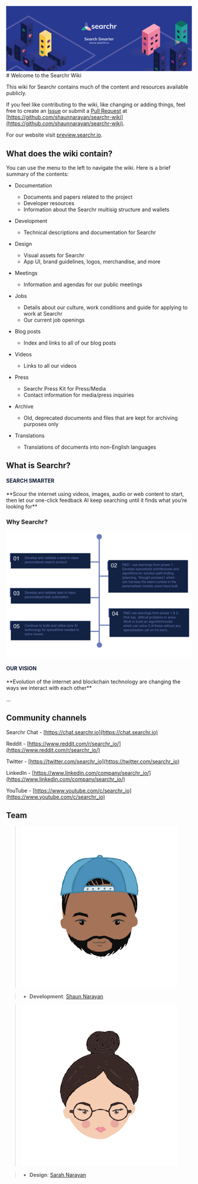 <img src="images/banner.png">
# Welcome to the Searchr Wiki

This wiki for Searchr contains much of the content and resources available publicly.

If you feel like contributing to the wiki, like changing or adding things, feel free to create an [Issue](https://github.com/shaunnarayan/searchr-wiki/issues) or submit a [Pull Request](https://github.com/shaunnarayan/searchr-wiki/pulls) at [https://github.com/shaunnarayan/searchr-wiki](https://github.com/shaunnarayan/searchr-wiki).

For our website visit [preview.searchr.io](http://preview.searchr.io).

## What does the wiki contain?

You can use the menu to the left to navigate the wiki. Here is a brief summary of the contents:

* Documentation

    * Documents and papers related to the project
    * Developer resources
    * Information about the Searchr multisig structure and wallets

* Development

    * Technical descriptions and documentation for Searchr

* Design

    * Visual assets for Searchr
    * App UI, brand guidelines, logos, merchandise, and more

* Meetings

    * Information and agendas for our public meetings

* Jobs

    * Details about our culture, work conditions and guide for applying to work at Searchr
    * Our current job openings

* Blog posts

    * Index and links to all of our blog posts

* Videos

    * Links to all our videos

* Press

    * Searchr Press Kit for Press/Media
    * Contact information for media/press inquiries

* Archive

    * Old, deprecated documents and files that are kept for archiving purposes only

* Translations

    * Translations of documents into non-English languages

## What is Searchr?

<h4 style="color:#0e1a34;">SEARCH SMARTER</h4>
**Scour the internet using videos, images, audio or web content to start, then let our one-click feedback AI keep searching until it finds what you’re looking for**


### Why Searchr?

<img src="images/roadmaps/goals.png">

<h4 style="color:#0e1a34;">OUR VISION</h4>
**Evolution of the internet and blockchain technology are changing the ways we interact with each other**

...

## Community channels

Searchr Chat - [https://chat.searchr.io](https://chat.searchr.io)

Reddit - [https://www.reddit.com/r/searchr_io/](https://www.reddit.com/r/searchr_io/)

Twitter - [https://twitter.com/searchr_io](https://twitter.com/searchr_io)

LinkedIn - [https://www.linkedin.com/company/searchr_io/](https://www.linkedin.com/company/searchr_io/)

YouTube - [https://www.youtube.com/c/searchr_io](https://www.youtube.com/c/searchr_io)

## Team

> <img src="images/team/nay.png">

> * **Development**: [Shaun Narayan](https://twitter.com/CatAddict420)

> <img src="images/team/tay.png">

> * **Design**: [Sarah Narayan](https://twitter.com/cryptosaraah)
